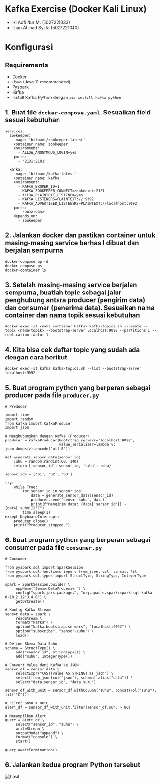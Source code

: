 # Kafka Exercise (Docker Kali Linux)

- Iki Adfi Nur M. (5027221033)
- Ilhan Ahmad Syafa (5027221040)

# Konfigurasi

## Requirements

- Docker
- Java (Java 11 recommended)
- Pyspark
- Kafka
- Install Kafka Python dengan `pip install kafka-python`

## 1. Buat file `docker-compose.yaml`. Sesuaikan field sesuai kebutuhan

```
services:
  zookeeper:
    image: 'bitnami/zookeeper:latest'
    container_name: zookeeper
    environment:
      - ALLOW_ANONYMOUS_LOGIN=yes
    ports:
      - '2181:2181'

  kafka:
    image: 'bitnami/kafka:latest'
    container_name: kafka
    environment:
      - KAFKA_BROKER_ID=1
      - KAFKA_ZOOKEEPER_CONNECT=zookeeper:2181
      - ALLOW_PLAINTEXT_LISTENER=yes
      - KAFKA_LISTENERS=PLAINTEXT://:9092
      - KAFKA_ADVERTISED_LISTENERS=PLAINTEXT://localhost:9092
    ports:
      - '9092:9092'
    depends_on:
      - zookeeper
```

## 2. Jalankan docker dan pastikan container untuk masing-masing service berhasil dibuat dan berjalan sempurna

```
docker-compose up -d
docker-compose ps
docker-container ls
```

## 3. Setelah masing-masing service berjalan sempurna, buatlah topic sebagai jalur penghubung antara producer (pengirim data) dan consumer (penerima data). Sesuaikan nama container dan nama topik sesuai kebutuhan

```
docker exec -it <nama_container_kafka> kafka-topics.sh --create --topic <nama-topik> --bootstrap-server localhost:9092 --partitions 1 --replication-factor 1
```

## 4. Kita bisa cek daftar topic yang sudah ada dengan cara berikut

```
docker exec -it kafka kafka-topics.sh --list --bootstrap-server localhost:9092
```

## 5. Buat program python yang berperan sebagai producer pada file `producer.py`

```
# Producer

import time
import random
from kafka import KafkaProducer
import json

# Menghubungkan dengan Kafka (Producer)
producer = KafkaProducer(bootstrap_servers='localhost:9092',
                         value_serializer=lambda v: json.dumps(v).encode('utf-8'))

def generate_sensor_data(sensor_id):
    suhu = random.randint(60, 100)
    return {'sensor_id': sensor_id, 'suhu': suhu}

sensor_ids = ['S1', 'S2', 'S3']

try:
    while True:
        for sensor_id in sensor_ids:
            data = generate_sensor_data(sensor_id)
            producer.send('sensor-suhu', data)
            print(f"Mengirim data: {data['sensor_id']} - {data['suhu']}°C")
        time.sleep(1)
except KeyboardInterrupt:
    producer.close()
    print("Producer stopped.")

```

## 6. Buat program python yang berperan sebagai consumer pada file `consumer.py`

```
# Consumer

from pyspark.sql import SparkSession
from pyspark.sql.functions import from_json, col, concat, lit
from pyspark.sql.types import StructType, StringType, IntegerType

spark = SparkSession.builder \
    .appName("SensorDataProcessor") \
    .config("spark.jars.packages", "org.apache.spark:spark-sql-kafka-0-10_2.12:3.4.0") \
    .getOrCreate()

# Konfig Kafka Stream
sensor_data = spark \
    .readStream \
    .format("kafka") \
    .option("kafka.bootstrap.servers", "localhost:9092") \
    .option("subscribe", "sensor-suhu") \
    .load()

# Define Skema Data Suhu
schema = StructType() \
    .add("sensor_id", StringType()) \
    .add("suhu", IntegerType())

# Convert Value dari Kafka ke JSON
sensor_df = sensor_data \
    .selectExpr("CAST(value AS STRING) as json") \
    .select(from_json(col("json"), schema).alias("data")) \
    .select("data.sensor_id", "data.suhu")

sensor_df_with_unit = sensor_df.withColumn("suhu", concat(col("suhu"), lit("°C")))

# Filter Suhu > 80°C
alert_df = sensor_df_with_unit.filter(sensor_df.suhu > 80)

# Menampilkan Alert
query = alert_df \
    .select("sensor_id", "suhu") \
    .writeStream \
    .outputMode("append") \
    .format("console") \
    .start()

query.awaitTermination()
```

## 6. Jalankan kedua program Python tersebut

![hasil](https://github.com/user-attachments/assets/eded89a9-1482-4af0-8950-5c9666a29442)
